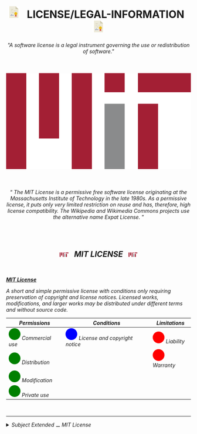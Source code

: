 <h1 class="hero__subject--placeholder" align="center">
  <img src="../../../../assets/media/icons/vendors/flat__diploma.svg" width="32px" /> &nbsp;
  <b>LICENSE/LEGAL-INFORMATION</b> &nbsp;
  <img src="../../../../assets/media/icons/vendors/flat__diploma.svg" width="32px" />
</h1>

<div class="hero__main--placeholder" align="center">
  <i>"A software license is a legal instrument governing the use or redistribution of software."</i>
  <br />
  <br />
  <br />
  <br />
  <img
  src="../../../../assets/media/icons/vendors/wiki__mit-logo.svg"
  alt="placeholder main hero image"
  width="600px"
  />
  <br />
  <br />
  <br />
  <br />
  <q>
    <i>
    The MIT License is a permissive free software license originating at the Massachusetts Institute of Technology in the late 1980s. As a permissive license, it puts only very limited restriction on reuse and has, therefore, high license compatibility. The Wikipedia and Wikimedia Commons projects use the alternative name Expat License.
    <i/>
  </q>
</div>

<br/>
<br/>
<br/>
<h2 class="heading__subcat-title--placeholder---v01" align="center">
  <img src="../../../../assets/media/icons/vendors/wiki__mit-logo.svg" width="24px" /> &nbsp;
  <b>MIT LICENSE</b> &nbsp; 
  <img src="../../../../assets/media/icons/vendors/wiki__mit-logo.svg" width="24px" />
</h2>
<br/>

**[MIT License](https://choosealicense.com/licenses/mit/)**

_A short and simple permissive license with conditions only requiring preservation of copyright and license notices.
Licensed works, modifications, and larger works may be distributed under different terms and without source code._

| **Permissions**                                                                             | **Conditions**                                                                                           | **Limitations**                                                                      |
| ------------------------------------------------------------------------------------------- | -------------------------------------------------------------------------------------------------------- | ------------------------------------------------------------------------------------ |
| <img src="../../../../assets/media/icons/vendors/b__circle-fill--green.svg"> Commercial use | <img src="../../../../assets/media/icons/vendors/b__circle-fill--blue.svg"> License and copyright notice | <img src="../../../../assets/media/icons/vendors/b__circle-fill--red.svg"> Liability |
| <img src="../../../../assets/media/icons/vendors/b__circle-fill--green.svg"> Distribution   |                                                                                                          | <img src="../../../../assets/media/icons/vendors/b__circle-fill--red.svg"> Warranty  |
| <img src="../../../../assets/media/icons/vendors/b__circle-fill--green.svg"> Modification   |                                                                                                          |                                                                                      |
| <img src="../../../../assets/media/icons/vendors/b__circle-fill--green.svg"> Private use    |                                                                                                          |                                                                                      |

<br/>

---

<details>
  <summary><i>Subject Extended ⚊ MIT License</i></summary>

---

<br/>

Copyright (c) [2020] [Raf Vergauwen]

Permission is hereby granted, free of charge, to any person obtaining a copy
of this software and associated documentation files (the "Software"), to deal
in the Software without restriction, including without limitation the rights
to use, copy, modify, merge, publish, distribute, sublicense, and/or sell
copies of the Software, and to permit persons to whom the Software is
furnished to do so, subject to the following conditions:

The above copyright notice and this permission notice shall be included in all
copies or substantial portions of the Software.

THE SOFTWARE IS PROVIDED "AS IS", WITHOUT WARRANTY OF ANY KIND, EXPRESS OR
IMPLIED, INCLUDING BUT NOT LIMITED TO THE WARRANTIES OF MERCHANTABILITY,
FITNESS FOR A PARTICULAR PURPOSE AND NONINFRINGEMENT. IN NO EVENT SHALL THE
AUTHORS OR COPYRIGHT HOLDERS BE LIABLE FOR ANY CLAIM, DAMAGES OR OTHER
LIABILITY, WHETHER IN AN ACTION OF CONTRACT, TORT OR OTHERWISE, ARISING FROM,
OUT OF OR IN CONNECTION WITH THE SOFTWARE OR THE USE OR OTHER DEALINGS IN THE
SOFTWARE.

<br/>

</details>
